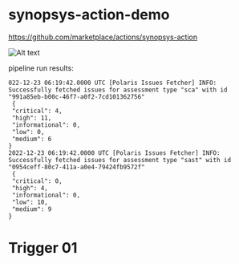 # synopsys-action-demo

https://github.com/marketplace/actions/synopsys-action

![Alt text](polaris-app-proj.png?raw=true "Polaris Screen capture")


pipeline run results:
```
022-12-23 06:19:42.0000 UTC [Polaris Issues Fetcher] INFO: Successfully fetched issues for assessment type "sca" with id "991a85eb-b00c-46f7-a0f2-7cd101362756"
 {
 "critical": 4,
 "high": 11,
 "informational": 0,
 "low": 0,
 "medium": 6
}
2022-12-23 06:19:42.0000 UTC [Polaris Issues Fetcher] INFO: Successfully fetched issues for assessment type "sast" with id "0954ceff-80c7-411a-a0e4-79424fb9572f"
 {
 "critical": 0,
 "high": 4,
 "informational": 0,
 "low": 10,
 "medium": 9
}
```

# Trigger 01
